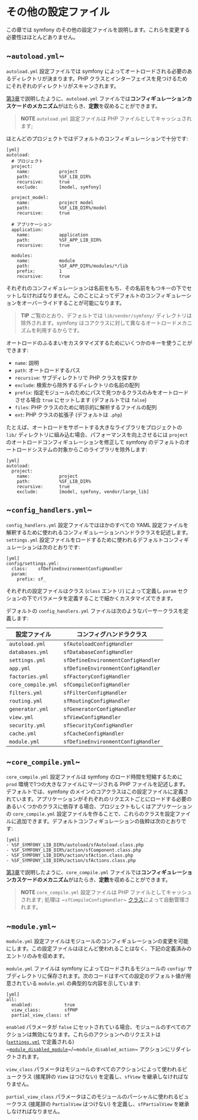 その他の設定ファイル
======================

この章では symfony のその他の設定ファイルを説明します。これらを変更する必要性はほとんどありません。

~`autoload.yml`~
----------------

`autoload.yml` 設定ファイルでは symfony によってオートロードされる必要のあるディレクトリが決まります。PHP クラスとインターフェイスを見つけるためにそれぞれのディレクトリがスキャンされます。

[第3章](#chapter_03)で説明したように、`autoload.yml` ファイルでは**コンフィギュレーションカスケードのメカニズム**がはたらき、**定数**を収めることができます。

>**NOTE**
>`autoload.yml` 設定ファイルは PHP ファイルとしてキャッシュされます; 

ほとんどのプロジェクトではデフォルトのコンフィギュレーションで十分です:

    [yml]
    autoload:
      # プロジェクト
      project:
        name:           project
        path:           %SF_LIB_DIR%
        recursive:      true
        exclude:        [model, symfony]

      project_model:
        name:           project model
        path:           %SF_LIB_DIR%/model
        recursive:      true

      # アプリケーション
      application:
        name:           application
        path:           %SF_APP_LIB_DIR%
        recursive:      true

      modules:
        name:           module
        path:           %SF_APP_DIR%/modules/*/lib
        prefix:         1
        recursive:      true

それぞれのコンフィギュレーションは名前をもち、その名前をもつキーの下でセットしなければなりません。このことによってデフォルトのコンフィギュレーションをオーバーライドすることが可能になります。

>**TIP**
>ご覧のとおり、デフォルトでは `lib/vendor/symfony/` ディレクトリは除外されます。symfony はコアクラスに対して異なるオートロードメカニズムを利用するからです。

オートロードのふるまいをカスタマイズするためにいくつかのキーを使うことができます:

 * `name`: 説明
 * `path`: オートロードするパス
 * `recursive`: サブディレクトリで PHP クラスを探すか
 * `exclude`: 検索から除外するディレクトリの名前の配列
 * `prefix`: 指定モジュールのためにパスで見つかるクラスのみをオートロードさせる場合 `true` にセットします (デフォルトでは `false`)
 * `files`: PHP クラスのために明示的に解析するファイルの配列
 * `ext`: PHP クラスの拡張子 (デフォルトは `.php`)

たとえば、オートロードをサポートする大きなライブラリをプロジェクトの `lib/` ディレクトリに組み込む場合、パフォーマンスを向上させるには `project` のオートロードコンフィギュレーションを修正して symfony のデフォルトのオートロードシステムの対象からこのライブラリを除外します:

    [yml]
    autoload:
      project:
        name:           project
        path:           %SF_LIB_DIR%
        recursive:      true
        exclude:        [model, symfony, vendor/large_lib]

~`config_handlers.yml`~
-----------------------

`config_handlers.yml` 設定ファイルではほかのすべての YAML 設定ファイルを解釈するために使われるコンフィギュレーションハンドラクラスを記述します。`settings.yml` 設定ファイルをロードするために使われるデフォルトコンフィギュレーションは次のとおりです:

    [yml]
    config/settings.yml:
      class:    sfDefineEnvironmentConfigHandler
      param:
        prefix: sf_

それぞれの設定ファイルはクラス (`class` エントリ) によって定義し `param` セクションの下でパラメータを定義することで細かくカスタマイズできます。

デフォルトの `config_handlers.yml` ファイルは次のようなパーサークラスを定義します:

 | 設定ファイル       | コンフィグハンドラクラス |
 | ------------------ | ------------------------------------ |
 | `autoload.yml`     | `sfAutoloadConfigHandler`          |
 | `databases.yml`    | `sfDatabaseConfigHandler`          |
 | `settings.yml`     | `sfDefineEnvironmentConfigHandler` |
 | `app.yml`          | `sfDefineEnvironmentConfigHandler` |
 | `factories.yml`    | `sfFactoryConfigHandler`           |
 | `core_compile.yml` | `sfCompileConfigHandler`           |
 | `filters.yml`      | `sfFilterConfigHandler`            |
 | `routing.yml`      | `sfRoutingConfigHandler`           |
 | `generator.yml`    | `sfGeneratorConfigHandler`         |
 | `view.yml`         | `sfViewConfigHandler`              |
 | `security.yml`     | `sfSecurityConfigHandler`          |
 | `cache.yml`        | `sfCacheConfigHandler`             |
 | `module.yml`       | `sfDefineEnvironmentConfigHandler` |

~`core_compile.yml`~
--------------------

`core_compile.yml` 設定ファイルは symfony のロード時間を短縮するために `prod` 環境で1つの大きなファイルにマージされる PHP ファイルを記述します。デフォルトでは、symfony のメインのコアクラスはこの設定ファイルに定義されています。アプリケーションがそれぞれのリクエストごとにロードする必要のあるいくつかのクラスに依存する場合、プロジェクトもしくはアプリケーションの `core_compile.yml` 設定ファイルを作ることで、これらのクラスを設定ファイルに追加できます。デフォルトコンフィギュレーションの抜粋は次のとおりです:

    [yml]
    - %SF_SYMFONY_LIB_DIR%/autoload/sfAutoload.class.php
    - %SF_SYMFONY_LIB_DIR%/action/sfComponent.class.php
    - %SF_SYMFONY_LIB_DIR%/action/sfAction.class.php
    - %SF_SYMFONY_LIB_DIR%/action/sfActions.class.php

[第3章](#chapter_03)で説明したように、`core_compile.yml` ファイルでは**コンフィギュレーションカスケードのメカニズム**がはたらき、**定数**を収めることができます。

>**NOTE**
>`core_compile.yml` 設定ファイルは PHP ファイルとしてキャッシュされます; 処理は ~`sfCompileConfigHandler`~ [クラス](#chapter_14_config_handlers_yml)によって自動管理されます。

~`module.yml`~
--------------

`module.yml` 設定ファイルはモジュールのコンフィギュレーションの変更を可能にします。この設定ファイルはほとんど使われることはなく、下記の定義済みのエントリのみを収めます。

`module.yml` ファイルは symfony によってロードされるモジュールの `config/` サブディレクトリに保存されます。次のコードはすべての設定のデフォルト値が用意されている `module.yml` の典型的な内容を示しています:

    [yml]
    all:
      enabled:            true
      view_class:         sfPHP
      partial_view_class: sf

`enabled` パラメータが `false` にセットされている場合、モジュールのすべてのアクションは無効になります。これらのアクションへのリクエストは ([`settings.yml`](#chapter_04) で定義される) ~[`module_disabled_module`](#chapter_04)~/~`module_disabled_action`~ アクションにリダイレクトされます。

`view_class` パラメータはモジュールのすべてのアクションによって使われるビュークラス (接尾辞の `View` はつけない) を定義し、`sfView` を継承しなければなりません。

`partial_view_class` パラメータはこのモジュールのパーシャルに使われるビュークラス (接尾辞の `PartialView` はつけない) を定義し、`sfPartialView` を継承しなければなりません。
